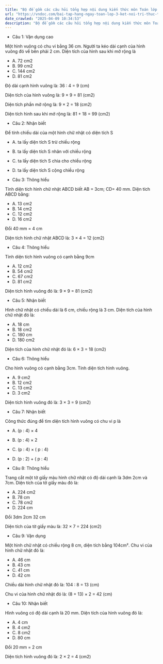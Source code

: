 ```yaml
---
title: "Bộ đề gồm các câu hỏi tổng hợp nội dung kiến thức môn Toán lớp 3 đã học ở Tuần 22 trong chương trình Toán lớp 3 Tập 2 Kết nối tri thức, giúp các em ôn tập và luyện giải các dạng bài tập Toán lớp 3. Mời các em cùng luyện tập."
url: "https://vndoc.com/bai-tap-hang-ngay-toan-lop-3-ket-noi-tri-thuc-tuan-22-thu-5-336565"
date_crawled: "2025-04-09 10:34:53"
description: "Bộ đề gồm các câu hỏi tổng hợp nội dung kiến thức môn Toán lớp 3 đã học ở Tuần 22 trong chương trình Toán lớp 3 Tập 2 Kết nối tri thức, giúp các em ôn tập và luyện giải các dạng bài tập Toán lớp 3. Mời các em cùng luyện tập."
---
```


* Câu 1:  Vận dụng cao

Một hình vuông có chu vi bằng 36 cm. Người ta kéo dài cạnh của hình vuông đó về bên phải 2 cm. Diện tích của hình sau khi mở rộng là

  * A. 72 cm2
  * B. 99 cm2
  * C. 144 cm2
  * D. 81 cm2



Độ dài cạnh hình vuông là: 36 : 4 = 9 (cm)

Diện tích của hình vuông là: 9 × 9 = 81 (cm2)

Diện tích phần mở rộng là: 9 × 2 = 18 (cm2)

Diện tích hình sau khi mở rộng là: 81 + 18 = 99 (cm2)

* Câu 2:  Nhận biết

Để tính chiều dài của một hình chữ nhật có diện tích S

  * A. ta lấy diện tích S trừ chiều rộng 
  * B. ta lấy diện tích S nhân với chiều rộng 
  * C. ta lấy diện tích S chia cho chiều rộng 
  * D. ta lấy diện tích S cộng chiều rộng 



* Câu 3:  Thông hiểu

Tính diện tích hình chữ nhật ABCD biết AB = 3cm; CD= 40 mm. Diện tích ABCD bằng:

  * A. 13 cm2
  * B. 14 cm2
  * C. 12 cm2
  * D. 16 cm2



Đổi 40 mm = 4 cm

Diện tích hình chữ nhật ABCD là: 3 × 4 = 12 (cm2)

* Câu 4:  Thông hiểu

Tính diện tích hình vuông có cạnh bằng 9cm

  * A. 12 cm2
  * B. 54 cm2
  * C. 67 cm2
  * D. 81 cm2



Diện tích hình vuông đó là: 9 × 9 = 81 (cm2)

* Câu 5:  Nhận biết

Hình chữ nhật có chiều dài là 6 cm, chiều rộng là 3 cm. Diện tích của hình chữ nhật đó là:

  * A. 18 cm 
  * B. 18 cm2
  * C. 180 cm 
  * D. 180 cm2



Diện tích của hình chữ nhật đó là: 6 × 3 = 18 (cm2)

* Câu 6:  Thông hiểu

Cho hình vuông có cạnh bằng 3cm. Tính diện tích hình vuông.

  * A. 9 cm2
  * B. 12 cm2
  * C. 13 cm2
  * D. 3 cm2



Diện tích hình vuông đó là: 3 × 3 = 9 (cm2)

* Câu 7:  Nhận biết

Công thức đúng để tìm diện tích hình vuông có chu vi p là

  * A. (p : 4) × 4 
  * B. (p : 4) × 2 
  * C. (p : 4) × ( p : 4) 
  * D. (p : 2) + ( p : 4) 



* Câu 8:  Thông hiểu

Trang cắt một tờ giấy màu hình chữ nhật có độ dài cạnh là 3dm 2cm và 7cm. Diện tích của tờ giấy màu đó là:

  * A. 224 cm2
  * B. 78 cm 
  * C. 78 cm2
  * D. 224 cm 



Đổi 3dm 2cm 32 cm

Diện tích của tờ giấy màu là: 32 × 7 = 224 (cm2)

* Câu 9:  Vận dụng

Một hình chữ nhật có chiều rộng 8 cm, diện tích bằng 104cm². Chu vi của hình chữ nhật đó là:

  * A. 46 cm 
  * B. 43 cm 
  * C. 41 cm 
  * D. 42 cm 



Chiều dài hình chữ nhật đó là: 104 : 8 = 13 (cm)

Chu vi của hình chữ nhật đó là: (8 + 13) × 2 = 42 (cm)

* Câu 10:  Nhận biết

Hình vuông có độ dài cạnh là 20 mm. Diện tích của hình vuông đó là:

  * A. 4 cm 
  * B. 4 cm2
  * C. 8 cm2
  * D. 80 cm 



Đổi 20 mm = 2 cm

Diện tích hình vuông đó là: 2 × 2 = 4 (cm2)
